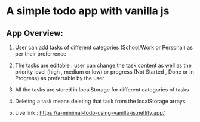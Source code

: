 # A simple todo app with vanilla js

## App Overview:

1.  User can add tasks of different categories (School/Work or Personal) as per their preferrence
2.  The tasks are editable : user can change the task content as well as the priority level (high , medium or low) or progress (Not Started , Done or In Progress) as preferrable by the user
3.  All the tasks are stored in localStorage for different categories of tasks
4.  Deleting a task means deleting that task from the localStorage arrays

5. Live link : https://a-minimal-todo-using-vanilla-js.netlify.app/
